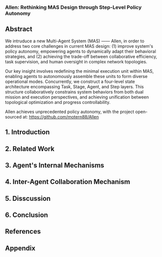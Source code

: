 ### Allen: Rethinking MAS Design through Step-Level Policy Autonomy



## Abstract

We intruduce a new Multi-Agent System (MAS) —— Allen, in order to address two core challenges in current MAS design: (1) improve system's policy autonomy, empowering agents to dynamically adapt their behavioral strategies, and (2) achieving the trade-off between collaborative efficiency, task supervision, and human oversight in complex network topologies. 

Our key insight involves redefining the minimal execution unit within MAS, enabling agents to autonomously assemble these units to form diverse operational modes. Concurrently, we construct a four-level state architecture encompassing Task, Stage, Agent, and Step layers. This structure collaboratively constrains system behaviors from both dual mission and execution perspectives, and achieving unification between topological optimization and progress controllability.

Allen achieves unprecedented policy autonomy, with the project open-sourced at: https://github.com/motern88/Allen



## 1. Introduction





## 2. Related Work





## 3. Agent's Internal Mechanisms





## 4. Inter-Agent Collaboration Mechanism





## 5. Disscussion









## 6. Conclusion





## References



## Appendix

